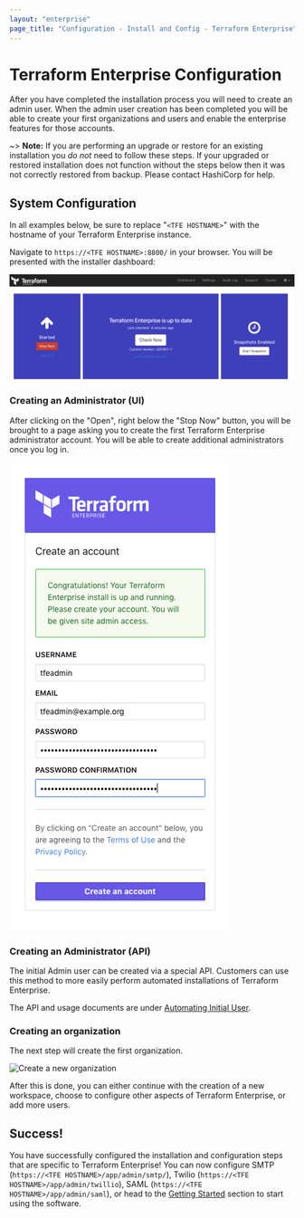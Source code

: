 ```yaml
---
layout: "enterprise"
page_title: "Configuration - Install and Config - Terraform Enterprise"
---
```


# Terraform Enterprise Configuration

After you have completed the installation process you will need to create an
admin user. When the admin user creation has been completed you will
be able to create your first organizations and users and enable the enterprise
features for those accounts.

~> **Note:** If you are performing an upgrade or restore for an existing
installation you _do not_ need to follow these steps. If your upgraded or
restored installation does not function without the steps below then it was not
correctly restored from backup. Please contact HashiCorp for help.

## System Configuration

In all examples below, be sure to replace "`<TFE HOSTNAME>`" with the hostname
of your Terraform Enterprise instance.

Navigate to `https://<TFE HOSTNAME>:8800/` in your browser. You will
be presented with the installer dashboard:

![Terraform Enterprise Installer Dashboard](./assets/post-install-repl-console.png)

### Creating an Administrator (UI)

After clicking on the "Open", right below the "Stop Now" button, you will
be brought to a page asking you to create the first Terraform Enterprise administrator account.
You will be able to create additional administrators once you log in.

![New admin dialog](./assets/create-an-account.png)

### Creating an Administrator (API)

The initial Admin user can be created via a special API. Customers can use this
method to more easily perform automated installations of Terraform Enterprise.

The API and usage documents are under [Automating Initial User](./automating-initial-user.html).

### Creating an organization

The next step will create the first organization.

![Create a new organization](/docs/cloud/users-teams-organizations/images/org-new.png)

After this is done, you can either continue with the creation of a new workspace,
choose to configure other aspects of Terraform Enterprise, or add more users.

## Success!

You have successfully configured the installation and configuration steps that
are specific to Terraform Enterprise! You can now configure SMTP
(`https://<TFE HOSTNAME>/app/admin/smtp/`), Twilio (`https://<TFE HOSTNAME>/app/admin/twillio`),
SAML (`https://<TFE HOSTNAME>/app/admin/saml`), or head to the [Getting Started](/docs/cloud/getting-started/index.html)
section to start using the software.

